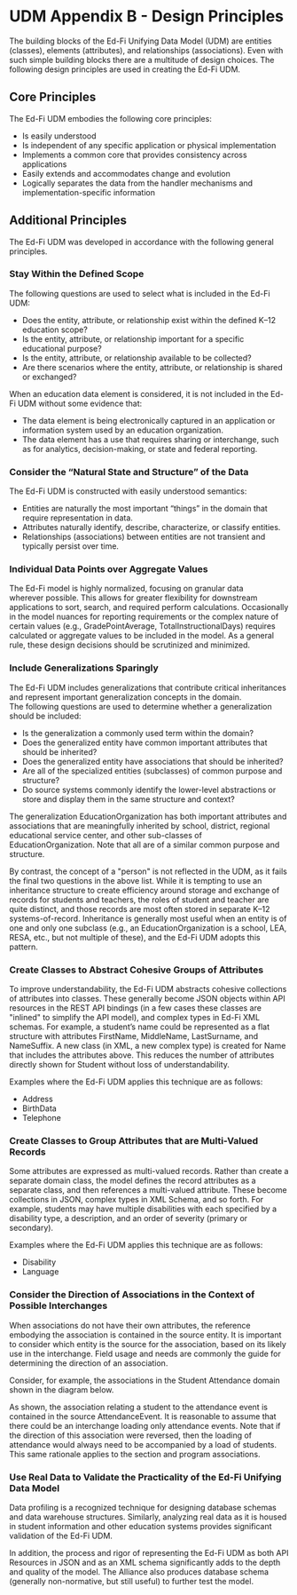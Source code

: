 # UDM Appendix B - Design Principles

The building blocks of the Ed-Fi Unifying Data Model (UDM) are entities
(classes), elements (attributes), and relationships (associations). Even with
such simple building blocks there are a multitude of design choices. The
following design principles are used in creating the Ed-Fi UDM.

## Core Principles

The Ed-Fi UDM embodies the following core principles:

* Is easily understood
* Is independent of any specific application or physical implementation
* Implements a common core that provides consistency across applications
* Easily extends and accommodates change and evolution
* Logically separates the data from the handler mechanisms and
    implementation-specific information

## Additional Principles

The Ed-Fi UDM was developed in accordance with the following general principles.

### Stay Within the Defined Scope

The following questions are used to select what is included in the Ed-Fi UDM:

* Does the entity, attribute, or relationship exist within the defined K–12
    education scope?
* Is the entity, attribute, or relationship important for a specific
    educational purpose?
* Is the entity, attribute, or relationship available to be collected?
* Are there scenarios where the entity, attribute, or relationship is shared
    or exchanged?

When an education data element is considered, it is not included in the Ed-Fi
UDM without some evidence that:

* The data element is being electronically captured in an application or
    information system used by an education organization.
* The data element has a use that requires sharing or interchange, such as for
    analytics, decision-making, or state and federal reporting.

### Consider the “Natural State and Structure” of the Data

The Ed-Fi UDM is constructed with easily understood semantics:

* Entities are naturally the most important “things” in the domain that
    require representation in data.
* Attributes naturally identify, describe, characterize, or classify entities.
* Relationships (associations) between entities are not transient and
    typically persist over time.

### Individual Data Points over Aggregate Values

The Ed-Fi model is highly normalized, focusing on granular data
wherever possible. This allows for greater flexibility for downstream
applications to sort, search, and required perform calculations. Occasionally in
the model nuances for reporting requirements or the complex nature of certain
values (e.g., GradePointAverage, TotalInstructionalDays) requires calculated or
aggregate values to be included in the model. As a general rule, these design
decisions should be scrutinized and minimized.

### Include Generalizations Sparingly

The Ed-Fi UDM includes generalizations that contribute critical inheritances and
represent important generalization concepts in the domain. The following
questions are used to determine whether a generalization should be included:

* Is the generalization a commonly used term within the domain?
* Does the generalized entity have common important attributes that should be
    inherited?
* Does the generalized entity have associations that should be inherited?
* Are all of the specialized entities (subclasses) of common purpose and
    structure?
* Do source systems commonly identify the lower-level abstractions or store
    and display them in the same structure and context?

The generalization EducationOrganization has both important attributes and
associations that are meaningfully inherited by school, district, regional
educational service center, and other sub-classes of EducationOrganization. Note
that all are of a similar common purpose and structure.

By contrast, the concept of a "person" is not reflected in the UDM, as it fails
the final two questions in the above list. While it is tempting to use an
inheritance structure to create efficiency around storage and exchange of
records for students and teachers, the roles of student and teacher are quite
distinct, and those records are most often stored in separate K–12
systems-of-record. Inheritance is generally most useful when an entity is of one
and only one subclass (e.g., an EducationOrganization is a school, LEA, RESA,
etc., but not multiple of these), and the Ed-Fi UDM adopts this pattern.

### Create Classes to Abstract Cohesive Groups of Attributes

To improve understandability, the Ed-Fi UDM abstracts cohesive collections of
attributes into classes. These generally become JSON objects within API
resources in the REST API bindings (in a few cases these classes are "inlined"
to simplify the API model), and complex types in Ed-Fi XML schemas. For example,
a student’s name could be represented as a flat structure with attributes
FirstName, MiddleName, LastSurname, and NameSuffix. A new class (in XML, a new
complex type) is created for Name that includes the attributes above. This
reduces the number of attributes directly shown for Student without loss of
understandability.

Examples where the Ed-Fi UDM applies this technique are as follows:

* Address
* BirthData
* Telephone

### Create Classes to Group Attributes that are Multi-Valued Records

Some attributes are expressed as multi-valued records. Rather than create a
separate domain class, the model defines the record attributes as a separate
class, and then references a multi-valued attribute. These become collections in
JSON, complex types in XML Schema, and so forth. For example, students may have
multiple disabilities with each specified by a disability type, a description,
and an order of severity (primary or secondary).

Examples where the Ed-Fi UDM applies this technique are as follows:

* Disability
* Language

### Consider the Direction of Associations in the Context of Possible Interchanges

When associations do not have their own attributes, the reference embodying the
association is contained in the source entity. It is important to consider which
entity is the source for the association, based on its likely use in the
interchange. Field usage and needs are commonly the guide for determining the
direction of an association.

Consider, for example, the associations in the Student Attendance domain shown
in the diagram below.

<!-- ![Attendance Event](../img/image2018-5-7_13-41-55.png) -->

As shown, the association relating a student to the attendance event is
contained in the source AttendanceEvent. It is reasonable to assume that
there could be an interchange loading only attendance events. Note that if
the direction of this association were reversed, then the loading of attendance
would always need to be accompanied by a load of students. This same rationale
applies to the section and program associations.

### Use Real Data to Validate the Practicality of the Ed-Fi Unifying Data Model

Data profiling is a recognized technique for designing database schemas and data
warehouse structures. Similarly, analyzing real data as it is housed in student
information and other education systems provides significant validation of the
Ed-Fi UDM.

In addition, the process and rigor of representing the Ed-Fi UDM as both API
Resources in JSON and as an XML schema significantly adds to the depth and
quality of the model. The Alliance also produces database schema (generally
non-normative, but still useful) to further test the model.
